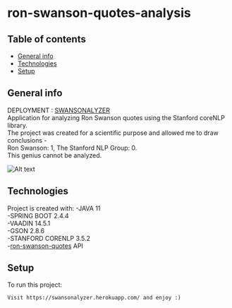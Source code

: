 # ron-swanson-quotes-analysis
## Table of contents
* [General info](#general-info)
* [Technologies](#technologies)
* [Setup](#setup)

## General info
DEPLOYMENT : [SWANSONALYZER](https://swansonalyzer.herokuapp.com/)\
Application for analyzing Ron Swanson quotes using the Stanford coreNLP library.\
The project was created for a scientific purpose and allowed me to draw conclusions -\
Ron Swanson: 1, The Stanford NLP Group: 0.\
This genius cannot be analyzed.


![Alt text](https://i.pinimg.com/originals/39/1a/11/391a11a041840d4ca23171a097d1e0f6.gif)

## Technologies
Project is created with:
-JAVA 11\
-SPRING BOOT 2.4.4\
-VAADIN 14.5.1\
-GSON 2.8.6\
-STANFORD CORENLP 3.5.2\
-[ron-swanson-quotes](https://github.com/jamesseanwright/ron-swanson-quotes) API 
	
## Setup
To run this project:

```
Visit https://swansonalyzer.herokuapp.com/ and enjoy :) 
```
